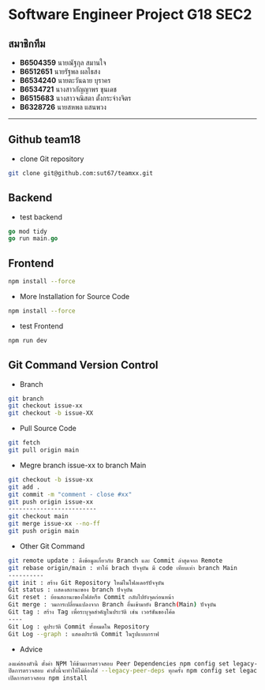 # Software Engineer Project G18 SEC2

## สมาชิกทีม

- **B6504359** นายณัฐกุล สมานใจ
- **B6512651** นายรัฐพล ผลไธสง
- **B6534240** นายตะวันฉาย บุราคร
- **B6534721** นางสาวกัญญาพร ขุนเดช
- **B6515683** นางสาวจณิสตา ตั้งกระจ่างจิตร
- **B6328726** นายสหพล แสนพวง

---
## Github team18

- clone Git repository 

```bash
git clone git@github.com:sut67/teamxx.git
```

## Backend 

- test backend

```go
go mod tidy
go run main.go
```

## Frontend 

```bash
npm install --force
```

- More Installation for Source Code
```bash
npm install --force
```

- test Frontend

```bash
npm run dev
```

## Git Command Version Control

- Branch

```bash
git branch
git checkout issue-xx
git checkout -b issue-XX
```

- Pull Source Code

```bash
git fetch 
git pull origin main
```

- Megre branch issue-xx to branch Main

```bash
git checkout -b issue-xx
git add .
git commit -m "comment - close #xx"
git push origin issue-xx
-------------------------
git checkout main
git merge issue-xx --no-ff
git push origin main
```

- Other Git Command

```bash
git remote update : ดึงข้อมูลเกี่ยวกับ Branch และ Commit ล่าสุดจาก Remote
git rebase origin/main : ทำให้ brach ปัจจุบัน มี code เทียบเท่า branch Main
----------
git init : สร้าง Git Repository ใหม่ในโฟลเดอร์ปัจจุบัน
Git status : เเสดงสถานะของ branch ปัจจุบัน
Git reset : ย้อนสถานะของไฟล์หรือ Commit กลับไปยังจุดก่อนหน้า
Git merge : วมการเปลี่ยนแปลงจาก Branch อื่นเข้ามายัง Branch(Main) ปัจจุบัน
Git tag : สร้าง Tag เพื่อระบุจุดสำคัญในประวัติ เช่น เวอร์ชันของโค้ด
----
Git Log : ดูประวัติ Commit ทั้งหมดใน Repository
Git Log --graph : แสดงประวัติ Commit ในรูปแบบกราฟ
```

- Advice
```bash
ลงแค่สองตัวนี้ ตั้งค่า NPM ให้ข้ามการตรวจสอบ Peer Dependencies npm config set legacy-peer-deps true 
ปิดการตรวจสอบ คำสั่งนี้จะทำให้ไม่ต้องใส่ --legacy-peer-deps ทุกครั้ง npm config set legacy-peer-deps false 
เปิดการตรวจสอบ npm install
```